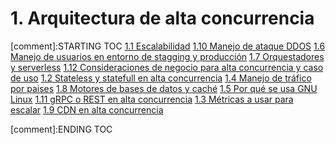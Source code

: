 # 1. Arquitectura de alta concurrencia


[comment]:STARTING TOC
[1.1 Escalabilidad](<./content/1.1 Escalabilidad.md>)
[1.10 Manejo de ataque DDOS](<./content/1.10 Manejo de ataque DDOS.md>)
[1.6 Manejo de usuarios en entorno de stagging y producción](<./content/1.6 Manejo de usuarios en entorno de stagging y producción.md>)
[1.7 Orquestadores y serverless](<./content/1.7 Orquestadores y serverless.md>)
[1.12 Consideraciones de negocio para alta concurrencia y caso de uso](<./content/1.12 Consideraciones de negocio para alta concurrencia y caso de uso.md>)
[1.2 Stateless y statefull en alta concurrencia](<./content/1.2 Stateless y statefull en alta concurrencia.md>)
[1.4 Manejo de tráfico por paises](<./content/1.4 Manejo de tráfico por paises.md>)
[1.8 Motores de bases de datos y caché](<./content/1.8 Motores de bases de datos y caché.md>)
[1.5 Por qué se usa GNU Linux](<./content/1.5 Por qué se usa GNU Linux.md>)
[1.11 gRPC o REST en alta concurrencia](<./content/1.11 gRPC o REST en alta concurrencia.md>)
[1.3 Métricas a usar para escalar](<./content/1.3 Métricas a usar para escalar.md>)
[1.9 CDN en alta concurrencia](<./content/1.9 CDN en alta concurrencia.md>)

[comment]:ENDING TOC
